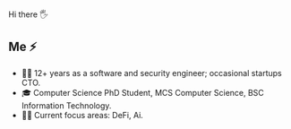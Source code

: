 Hi there :raised_hand_with_fingers_splayed:  

## Me :zap:

- :man_office_worker: 12+ years as a software and security engineer; occasional startups CTO.
- :mortar_board: Computer Science PhD Student, MCS Computer Science, BSC Information Technology.
- 👨‍🔬 Current focus areas: DeFi, Ai.

 <!--
## Tech Stack :man_technologist:

Here is my favorite (unordered) tech stack to build stuff, including Front-End, Back-End, DevSecOps, Smart contracts, 

- Programming Languages
  - Python, JavaScript, Solidity, Golang, C, PHP, Rust
- Front-End
  - React/Next.js, Vue/Nuxt.js, Svelte/SvelteKit
- Back-End
  - Fiber, Deno, Bun, Django, Laravel, Flask
- Blockchain
  - EVM, Foundry, Hardhat, Viem, Wagmi, Ethers.js, Web3.py, Ape, Geth
- DevOps
  - Docker, Github Actions
- Databases
  - PostgreSQL, MySQL,  Redis, SQLite
- Cloud
  - DigitalOcean, AWS, Vercel, Fly, Neon, Supabase
- AI/ML
  - Pytorch, Keras, Numpy, Pandas, Scikit-learn
- Security
  - BurpSuite, IDA Pro, Ghidra, X64dbg, GDB/LLD
-->

 <!--
## Stats :bar_chart:                                    
                                   
<div>
<img  src="https://github-readme-stats.vercel.app/api?username=0xsha&&show_icons=true&theme=radical"/>
  </a>
<div>  -->
